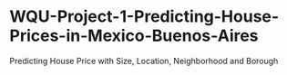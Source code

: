 # WQU-Project-1-Predicting-House-Prices-in-Mexico-Buenos-Aires
Predicting House Price with Size, Location, Neighborhood and Borough
